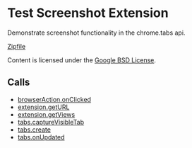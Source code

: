 
Test Screenshot Extension
=======

Demonstrate screenshot functionality in the chrome.tabs api.

[Zipfile](http://developer.chrome.com/extensions/examples/api/tabs/screenshot.zip)

Content is licensed under the [Google BSD License](http://code.google.com/google_bsd_license.html).

Calls
-----

* [browserAction.onClicked](https://developer.chrome.com/extensions/browserAction#event-onClicked)
* [extension.getURL](https://developer.chrome.com/extensions/extension#method-getURL)
* [extension.getViews](https://developer.chrome.com/extensions/extension#method-getViews)
* [tabs.captureVisibleTab](https://developer.chrome.com/extensions/tabs#method-captureVisibleTab)
* [tabs.create](https://developer.chrome.com/extensions/tabs#method-create)
* [tabs.onUpdated](https://developer.chrome.com/extensions/tabs#event-onUpdated)